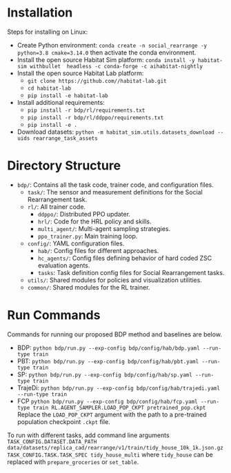 # Installation
Steps for installing on Linux:
* Create Python environment: `conda create -n social_rearrange -y python=3.8 cmake=3.14.0` then activate the conda environment.
* Install the open source Habitat Sim platform: `conda install -y habitat-sim withbullet  headless -c conda-forge -c aihabitat-nightly`
* Install the open source Habitat Lab platform: 
    * `git clone https://github.com//habitat-lab.git`
    * `cd habitat-lab`
    * `pip install -e habitat-lab`
* Install additional requirements: 
    * `pip install -r bdp/rl/requirements.txt`
    * `pip install -r bdp/rl/ddppo/requirements.txt`
    * `pip install -e .`
* Download datasets: `python -m habitat_sim.utils.datasets_download --uids rearrange_task_assets`

# Directory Structure
* `bdp/`: Contains all the task code, trainer code, and configuration files.
    * `task/`: The sensor and measurement definitions for the Social Rearrangement task.
    * `rl/`: All trainer code.
        * `ddppo/`: Distributed PPO updater.
        * `hrl/`: Code for the HRL policy and skills.
        * `multi_agent/`: Multi-agent sampling strategies.
        * `ppo_trainer.py`: Main training loop.
    * `config/`: YAML configuration files.
        * `hab/`: Config files for different approaches.
        * `hc_agents/`: Config files defining behavior of hard coded ZSC evaluation agents.
        * `tasks`: Task definition config files for Social Rearrangement tasks.
    * `utils/`: Shared modules for policies and visualization utilities.
    * `common/`: Shared modules for the RL trainer.

# Run Commands
Commands for running our proposed BDP method and baselines are below. 
* BDP: `python bdp/run.py --exp-config bdp/config/hab/bdp.yaml --run-type train`
* PBT: `python bdp/run.py --exp-config bdp/config/hab/pbt.yaml --run-type train`
* SP: `python bdp/run.py --exp-config bdp/config/hab/sp.yaml --run-type train`
* TrajeDi: `python bdp/run.py --exp-config bdp/config/hab/trajedi.yaml --run-type train`
* FCP `python bdp/run.py --exp-config bdp/config/hab/fcp.yaml --run-type train RL.AGENT_SAMPLER.LOAD_POP_CKPT pretrained_pop.ckpt` Replace the `LOAD_POP_CKPT` argument with the path to a pre-trained population checkpoint `.ckpt` file.

To run with different tasks, add command line arguments `TASK_CONFIG.DATASET.DATA_PATH data/datasets/replica_cad/rearrange/v1/train/tidy_house_10k_1k.json.gz TASK_CONFIG.TASK.TASK_SPEC tidy_house_multi` where `tidy_house` can be replaced with `prepare_groceries` or `set_table`.

